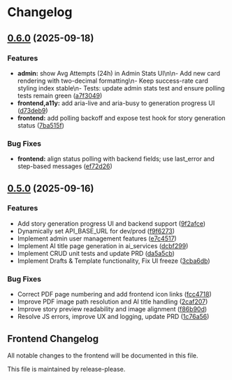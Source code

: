 # Changelog

## [0.6.0](https://github.com/LeeBaker3/story_gen_for_work/compare/frontend-v0.5.0...frontend-v0.6.0) (2025-09-18)


### Features

* **admin:** show Avg Attempts (24h) in Admin Stats UI\n\n- Add new card rendering with two-decimal formatting\n- Keep success-rate card styling index stable\n- Tests: update admin stats test and ensure polling tests remain green ([a7f3049](https://github.com/LeeBaker3/story_gen_for_work/commit/a7f3049cb6d2a4d8b03874d8da252ec44202daa9))
* **frontend,a11y:** add aria-live and aria-busy to generation progress UI ([d73deb9](https://github.com/LeeBaker3/story_gen_for_work/commit/d73deb97051f47bf52ec155e4deb5ebdbf60aa1b))
* **frontend:** add polling backoff and expose test hook for story generation status ([7ba515f](https://github.com/LeeBaker3/story_gen_for_work/commit/7ba515f874ac8a1db105c3bb3ac217ef34fb84bf))


### Bug Fixes

* **frontend:** align status polling with backend fields; use last_error and step-based messages ([ef72d26](https://github.com/LeeBaker3/story_gen_for_work/commit/ef72d262368ccdf8fa301196c5e3f00910d32137))

## [0.5.0](https://github.com/LeeBaker3/story_gen_for_work/compare/frontend-v0.4.4...frontend-v0.5.0) (2025-09-16)


### Features

* Add story generation progress UI and backend support ([9f2afce](https://github.com/LeeBaker3/story_gen_for_work/commit/9f2afcea2eb7afb6742f45f8eabd233a1fe8d28c))
* Dynamically set API_BASE_URL for dev/prod ([f9f6273](https://github.com/LeeBaker3/story_gen_for_work/commit/f9f627338981cdace9175bfcef890293cd4b7ab4))
* Implement admin user management features ([e7c4517](https://github.com/LeeBaker3/story_gen_for_work/commit/e7c4517d15206b98e366e02544e724d3e7bf2abe))
* Implement AI title page generation in ai_services ([dcbf299](https://github.com/LeeBaker3/story_gen_for_work/commit/dcbf2993a187a45413457f928a251e92b73b1315))
* Implement CRUD unit tests and update PRD ([da5a5cb](https://github.com/LeeBaker3/story_gen_for_work/commit/da5a5cb67ed277cbcc1486db59a3df0097f08493))
* Implement Drafts & Template functionality, Fix UI freeze ([3cba6db](https://github.com/LeeBaker3/story_gen_for_work/commit/3cba6dbf38a08861c0ce776d28eba762f8c5fccd))


### Bug Fixes

* Correct PDF page numbering and add frontend icon links ([fcc4718](https://github.com/LeeBaker3/story_gen_for_work/commit/fcc47188440752ea48895e022f8a93d6834b3aad))
* Improve PDF image path resolution and AI title handling ([2caf207](https://github.com/LeeBaker3/story_gen_for_work/commit/2caf207d3f20950391d44a6572c51338fac12666))
* Improve story preview readability and image alignment ([f86b90d](https://github.com/LeeBaker3/story_gen_for_work/commit/f86b90defaf458fa0db50cbc4e1c88bc870b62e2))
* Resolve JS errors, improve UX and logging, update PRD ([1c76a56](https://github.com/LeeBaker3/story_gen_for_work/commit/1c76a56daa6b6c9e83c0076babf5e2dd87e9d1ad))

## Frontend Changelog

All notable changes to the frontend will be documented in this file.

This file is maintained by release-please.
